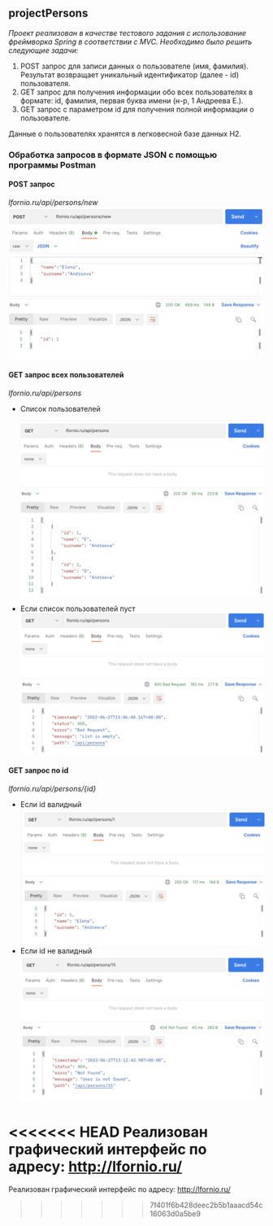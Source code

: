 ## projectPersons

*Проект реализован в качестве тестового задания c использование фреймворка Spring в соответствии с MVC. Необходимо было решить следующие задачи:*
<ol>
 <li>POST запрос для записи данных о пользователе (имя, фамилия). Результат возвращает уникальный идентификатор (далее - id) пользователя. </li>
 <li>GET запрос для получения информации обо всех пользователях в формате: id, фамилия, первая буква имени (н-р, 1 Андреева Е.).</li>
 <li>GET запрос с параметром id для получения полной информации о пользователе. </li>
</ol>

Данные о пользователях хранятся в легковесной базе данных H2.

<h3>Обработка запросов в формате JSON с помощью программы Postman</h3>

<h4>POST запрос</h4>
<i>lfornio.ru/api/persons/new</i>
<img src="/preview/post.png" width="500">
<h4>GET запрос всех пользователей</h4>
<i>lfornio.ru/api/persons</i>
<ul>
  <li>Cписок пользователей</li>
  <p><img src="/preview/get_all.png" width="500"></p>
  <li>Если список пользователей пуст</li>
  <img src="/preview/get_all_if_empty.png" width="500">
</ul>

<h4>GET запрос по id</h4>
<i>lfornio.ru/api/persons/{id}</i>
<ul>
  <li>Если id валидный</li>
  <img src="/preview/get_by_id.png" width="500">
  <li>Если id не валидный</li>
  <img src="/preview/get_by_id_not_valid.png" width="500">
</ul>

<<<<<<< HEAD
Реализован графический интерфейс по адресу: <a href="http://lfornio.ru/"> http://lfornio.ru/</a>
=======
Реализован графический интерфейс по адресу: <a href="http://lfornio.ru/"> http://lfornio.ru/</a>
>>>>>>> 7f401f6b428deec2b5b1aaacd54c16063d0a5be9
